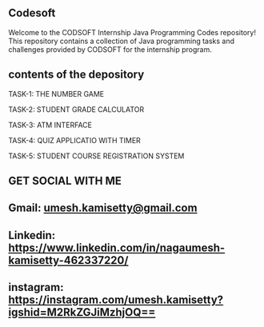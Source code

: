 ## Codesoft

Welcome to the CODSOFT Internship Java Programming Codes repository! This repository contains a collection of Java programming tasks and challenges provided by CODSOFT for the internship program.


## contents of the depository

TASK-1: THE NUMBER GAME

TASK-2: STUDENT GRADE CALCULATOR

TASK-3: ATM INTERFACE

TASK-4: QUIZ APPLICATIO WITH TIMER

TASK-5: STUDENT COURSE REGISTRATION SYSTEM

## GET SOCIAL WITH ME 

## Gmail: umesh.kamisetty@gmail.com

## Linkedin: https://www.linkedin.com/in/nagaumesh-kamisetty-462337220/

## instagram: https://instagram.com/umesh.kamisetty?igshid=M2RkZGJiMzhjOQ==


